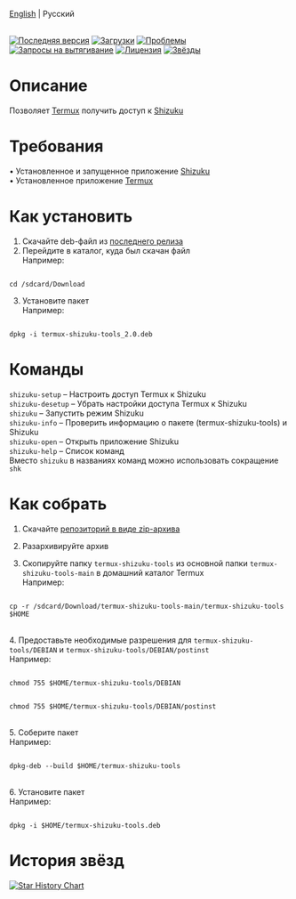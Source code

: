 [English](/README.md) | Русский</br></br>

[![Последняя версия](https://img.shields.io/github/v/release/AlexeiCrystal/termux-shizuku-tools?label=%D0%9F%D0%BE%D1%81%D0%BB%D0%B5%D0%B4%D0%BD%D1%8F%D1%8F%20%D0%B2%D0%B5%D1%80%D1%81%D0%B8%D1%8F)](https://github.com/AlexeiCrystal/termux-shizuku-tools/releases/latest)
[![Загрузки](https://img.shields.io/github/downloads/AlexeiCrystal/termux-shizuku-tools/total?label=%D0%97%D0%B0%D0%B3%D1%80%D1%83%D0%B7%D0%BA%D0%B8)](https://github.com/AlexeiCrystal/termux-shizuku-tools/releases)
[![Проблемы](https://img.shields.io/github/issues/AlexeiCrystal/termux-shizuku-tools?label=%D0%9F%D1%80%D0%BE%D0%B1%D0%BB%D0%B5%D0%BC%D1%8B)](https://github.com/AlexeiCrystal/termux-shizuku-tools/issues)
[![Запросы на вытягивание](https://img.shields.io/github/issues-pr/AlexeiCrystal/termux-shizuku-tools?label=%D0%97%D0%B0%D0%BF%D1%80%D0%BE%D1%81%D1%8B%20%D0%BD%D0%B0%20%D0%B2%D1%8B%D1%82%D1%8F%D0%B3%D0%B8%D0%B2%D0%B0%D0%BD%D0%B8%D0%B5)](https://github.com/AlexeiCrystal/termux-shizuku-tools/pulls)
[![Лицензия](https://img.shields.io/github/license/AlexeiCrystal/termux-shizuku-tools?label=%D0%9B%D0%B8%D1%86%D0%B5%D0%BD%D0%B7%D0%B8%D1%8F)](https://github.com/AlexeiCrystal/termux-shizuku-tools/blob/main/LICENCE.md)
[![Звёзды](https://img.shields.io/github/stars/AlexeiCrystal/termux-shizuku-tools?style=social&label=%D0%97%D0%B2%D1%91%D0%B7%D0%B4%D1%8B)](https://github.com/AlexeiCrystal/termux-shizuku-tools/stargazers)

# Описание
Позволяет [Termux](https://github.com/termux/termux-app) получить доступ к [Shizuku](https://github.com/RikkaApps/Shizuku)

# Требования
• Установленное и запущенное приложение [Shizuku](https://github.com/RikkaApps/Shizuku)
</br>• Установленное приложение [Termux](https://github.com/termux/termux-app)

# Как установить
1. Скачайте deb-файл из [последнего релиза](https://github.com/AlexeiCrystal/termux-shizuku-tools/releases/latest)
2. Перейдите в каталог, куда был скачан файл</br>
Например:</br>
```

cd /sdcard/Download

```
3. Установите пакет</br>
Например:</br>
```

dpkg -i termux-shizuku-tools_2.0.deb

```

# Команды
`shizuku-setup` – Настроить доступ Termux к Shizuku</br>
`shizuku-desetup` – Убрать настройки доступа Termux к Shizuku</br>
`shizuku` – Запустить режим Shizuku</br>
`shizuku-info` – Проверить информацию о пакете (termux-shizuku-tools) и Shizuku</br>
`shizuku-open` – Открыть приложение Shizuku</br>
`shizuku-help` – Список команд</br>
Вместо `shizuku` в названиях команд можно использовать сокращение `shk`

# Как собрать
1. Скачайте [репозиторий в виде zip-архива](https://github.com/AlexeiCrystal/termux-shizuku-tools/archive/refs/heads/main.zip)</br>

2. Разархивируйте архив</br>

3. Скопируйте папку `termux-shizuku-tools` из основной папки `termux-shizuku-tools-main` в домашний каталог Termux
</br>Например:</br>
```

cp -r /sdcard/Download/termux-shizuku-tools-main/termux-shizuku-tools $HOME

```

</br>4. Предоставьте необходимые разрешения для `termux-shizuku-tools/DEBIAN` и `termux-shizuku-tools/DEBIAN/postinst`
</br>Например:
```

chmod 755 $HOME/termux-shizuku-tools/DEBIAN

```
```

chmod 755 $HOME/termux-shizuku-tools/DEBIAN/postinst

```

</br>5. Соберите пакет
</br>Например:
```

dpkg-deb --build $HOME/termux-shizuku-tools

```

</br>6. Установите пакет
</br>Например:
```

dpkg -i $HOME/termux-shizuku-tools.deb

```

# История звёзд

[![Star History Chart](https://api.star-history.com/svg?repos=AlexeiCrystal/termux-shizuku-tools&type=Date)](https://www.star-history.com/#AlexeiCrystal/termux-shizuku-tools&Date)

